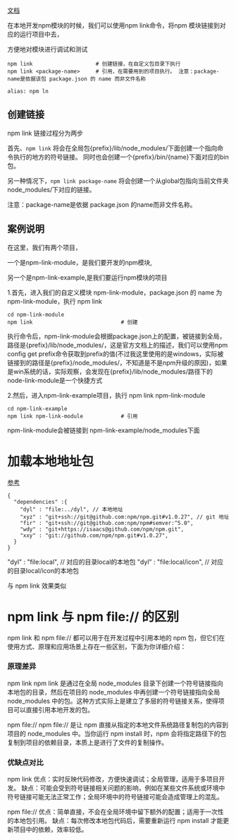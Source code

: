
[文档](https://docs.npmjs.com/cli/link)


在本地开发npm模块的时候，我们可以使用npm link命令，将npm 模块链接到对应的运行项目中去，

方便地对模块进行调试和测试

```
npm link 					# 创建链接，在自定义包目录下执行
npm link <package-name>		# 引用，在需要用到的项目执行。 注意：package-name是依据该包 package.json 的 name 而非文件名称

alias: npm ln
```


## 创建链接

npm link 链接过程分为两步

首先、`npm link` 将会在全局包{prefix}/lib/node_modules/下面创建一个指向命令执行的地方的符号链接。
同时也会创建一个{prefix}/bin/{name}下面对应的bin包。

另一种情况下，`npm link package-name` 将会创建一个从global包指向当前文件夹node_modules/下对应的链接。

注意：package-name是依据 package.json 的name而非文件名称。



## 案例说明
 
在这里，我们有两个项目，

一个是npm-link-module，是我们要开发的npm模块,

另一个是npm-link-example,是我们要运行npm模块的项目

1.首先，进入我们的自定义模块 npm-link-module，package.json 的 name 为 npm-link-module，执行 npm link
```
cd npm-link-module
npm link							# 创建
```

执行命令后，npm-link-module会根据package.json上的配置，被链接到全局，路径是{prefix}/lib/node_modules/<package>，这是官方文档上的描述，我们可以使用npm config get prefix命令获取到prefix的值(不过我这里使用的是windows，实际被链接到的路径是{prefix}/node_modules/<package>，不知道是不是npm升级的原因)，如果是win系统的话，实际观察，会发现在{prefix}/lib/node_modules/<package>路径下的node-link-module是一个快捷方式



2.然后，进入npm-link-example项目，执行 npm link npm-link-module
```
cd npm-link-example
npm link npm-link-module			# 引用
```

npm-link-module会被链接到 npm-link-example/node_modules下面


# 加载本地地址包

[参考](https://www.cnblogs.com/lin0123/p/13020292.html)
```
{ 
  "dependencies" :{ 
    "dyl" : "file:../dyl", // 本地地址
    "xyz" : "git+ssh://git@github.com:npm/npm.git#v1.0.27", // git 地址
    "fir" : "git+ssh://git@github.com:npm/npm#semver:^5.0",
    "wdy" : "git+https://isaacs@github.com/npm/npm.git",
    "xxy" : "git://github.com/npm/npm.git#v1.0.27",
  }
}
```

"dyl" : "file:local", // 对应的目录local的本地包
"dyl" : "file:local/icon", // 对应的目录local/icon的本地包

与 npm link 效果类似


# npm link 与 npm file:// 的区别

npm link 和 npm file:// 都可以用于在开发过程中引用本地的 npm 包，但它们在使用方式、原理和应用场景上存在一些区别，下面为你详细介绍：

### 原理差异
npm link
npm link 是通过在全局 node_modules 目录下创建一个符号链接指向本地包的目录，然后在项目的 node_modules 中再创建一个符号链接指向全局 node_modules 中的包。这种方式实际上是建立了多层的符号链接关系，使得项目可以直接引用本地开发的包。

npm file://
npm file:// 是让 npm 直接从指定的本地文件系统路径复制包的内容到项目的 node_modules 中。当你运行 npm install 时，npm 会将指定路径下的包复制到项目的依赖目录，本质上是进行了文件的复制操作。

### 优缺点对比
npm link
优点：实时反映代码修改，方便快速调试；全局管理，适用于多项目开发。
缺点：可能会受到符号链接相关问题的影响，例如在某些文件系统或环境中符号链接可能无法正常工作；全局环境中的符号链接可能会造成管理上的混乱。

npm file://
优点：简单直接，不会在全局环境中留下额外的配置；适用于一次性的本地包引用。
缺点：每次修改本地包代码后，需要重新运行 npm install 才能更新项目中的依赖，效率较低。